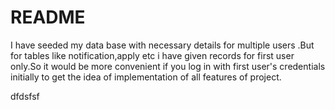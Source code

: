 # README
I have seeded my data base with necessary details for multiple users .But for tables like notification,apply etc i have given records for first user only.So it would be more convenient if you log in with first user's credentials initially to get the idea of implementation of all features of project.

dfdsfsf